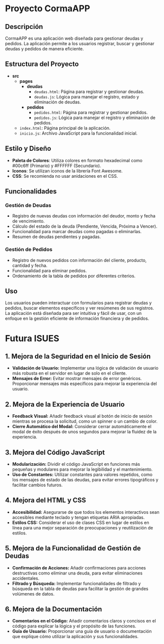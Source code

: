 # Proyecto CormaAPP

## Descripción
CormaAPP es una aplicación web diseñada para gestionar deudas y pedidos. La aplicación permite a los usuarios registrar, buscar y gestionar deudas y pedidos de manera eficiente.

## Estructura del Proyecto
- **src**
  - **pages**
    - **deudas**
      - `deudas.html`: Página para registrar y gestionar deudas.
      - `deudas.js`: Lógica para manejar el registro, estado y eliminación de deudas.
    - **pedidos**
      - `pedidos.html`: Página para registrar y gestionar pedidos.
      - `pedidos.js`: Lógica para manejar el registro y eliminación de pedidos.
  - `index.html`: Página principal de la aplicación.
  - `inicio.js`: Archivo JavaScript para la funcionalidad inicial.

## Estilo y Diseño
- **Paleta de Colores**: Utiliza colores en formato hexadecimal como #00c6ff (Primario) y #FFFFFF (Secundario).
- **Iconos**: Se utilizan iconos de la librería Font Awesome.
- **CSS**: Se recomienda no usar anidaciones en el CSS.

## Funcionalidades

### Gestión de Deudas
- Registro de nuevas deudas con información del deudor, monto y fecha de vencimiento.
- Cálculo del estado de la deuda (Pendiente, Vencida, Próxima a Vencer).
- Funcionalidad para marcar deudas como pagadas o eliminarlas.
- Resumen de deudas pendientes y pagadas.

### Gestión de Pedidos
- Registro de nuevos pedidos con información del cliente, producto, cantidad y fecha.
- Funcionalidad para eliminar pedidos.
- Ordenamiento de la tabla de pedidos por diferentes criterios.
  
## Uso
Los usuarios pueden interactuar con formularios para registrar deudas y pedidos, buscar elementos específicos y ver resúmenes de sus registros. La aplicación está diseñada para ser intuitiva y fácil de usar, con un enfoque en la gestión eficiente de información financiera y de pedidos.


# Futura ISUES

## 1. Mejora de la Seguridad en el Inicio de Sesión
- **Validación de Usuario:** Implementar una lógica de validación de usuario más robusta en el servidor en lugar de solo en el cliente.
- **Mensajes de Error:** Evitar mostrar mensajes de error genéricos. Proporcionar mensajes más específicos para mejorar la experiencia del usuario.

## 2. Mejora de la Experiencia de Usuario
- **Feedback Visual:** Añadir feedback visual al botón de inicio de sesión mientras se procesa la solicitud, como un spinner o un cambio de color.
- **Cierre Automático del Modal:** Considerar cerrar automáticamente el modal de éxito después de unos segundos para mejorar la fluidez de la experiencia.

## 3. Mejora del Código JavaScript
- **Modularización:** Dividir el código JavaScript en funciones más pequeñas y modulares para mejorar la legibilidad y el mantenimiento.
- **Uso de Constantes:** Utilizar constantes para valores repetidos, como los mensajes de estado de las deudas, para evitar errores tipográficos y facilitar cambios futuros.

## 4. Mejora del HTML y CSS
- **Accesibilidad:** Asegurarse de que todos los elementos interactivos sean accesibles mediante teclado y tengan etiquetas ARIA apropiadas.
- **Estilos CSS:** Considerar el uso de clases CSS en lugar de estilos en línea para una mejor separación de preocupaciones y reutilización de estilos.

## 5. Mejora de la Funcionalidad de Gestión de Deudas
- **Confirmación de Acciones:** Añadir confirmaciones para acciones destructivas como eliminar una deuda, para evitar eliminaciones accidentales.
- **Filtrado y Búsqueda:** Implementar funcionalidades de filtrado y búsqueda en la tabla de deudas para facilitar la gestión de grandes volúmenes de datos.

## 6. Mejora de la Documentación
- **Comentarios en el Código:** Añadir comentarios claros y concisos en el código para explicar la lógica y el propósito de las funciones.
- **Guía de Usuario:** Proporcionar una guía de usuario o documentación que explique cómo utilizar la aplicación y sus funcionalidades.